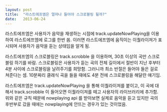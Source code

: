 ```yaml
---
layout: post
title:  "라스트에프엠은 얼마나 들어야 스크로블링 될까?"
date:   2013-06-24
---
```


라스트에프엠은 사용자가 음악을 재생하는 시점에 track.updateNowPlaying을 이용하여 라스트에프엠에 로그를 한번 쏨. 이러면 라스트에프엠에 움직이는 이퀄라이져가 표시되며 사용자가 음악을 듣는 상태임을 알게 됨.

라스트에프엠의 스크로블링은 track.scrobble 을 이용하며, 30초 이상의 곡만 스크로블링 하기를 바람. 스크로블링은 사용자가 듣는 곡의 전체 길이에서 절반이 지난 후부터 4분 사이에 스크로블링을 날려주기를 희망함. 그러니까 최소 반절은 들어야 들은 걸로 쳐준다는 셈. 10분짜리 클래식 곡을 들을 때에도 4분 전에 스크로블링을 해달란 얘기임.  

라스트에프엠은 track.updateNowPlaying 을 통해 이퀄라이져를 붙이고, 이 곡에 대해서 track.scrobble 이 들어오면 이퀄라이져를 떼고 사용자의 라이브러리에 추가함. 위와 같은 규칙 때문에 nowplaying api 를 받아보면 실제로 음악을 듣고 있지만 곡의 후반부로 갔을 때에는 nowplaying에 안뜨는 경우가 있는 것이었음.